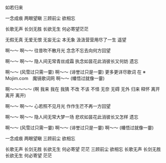 如若归来



一念成痕
两眼望瞋
三顾前尘
欲相忘

长歌无声
长剑无胜
长欲无生
何必寄望茫茫

无假无真
无爱无恨
无妄无尘
本无象
汲汲营营用尽了一生
遥望

啊～～ 啊～～
往昔吹不散月光
念念不忘去向何方回望

啊～～ 啊～～
隐人间无常青丝成霜
执念如昙花此消彼长又何妨
遗忘

啊～～ (风雪过只需一霎)
啊～～ (诽誉过只是一霎)
更多更详尽歌词 在 ※ Mojim.com　魔镜歌词网
啊～～ (幡悟过就像一霎)

啊～～～～～
(啊 我来 我在 我猜 不改 不该 不怪 无奈 无碍 无外 归来 释怀 离开 离开 离开)

啊～～ 啊～～
心若照不见月光
作作生芒不再一方回望

啊～～ 啊～～
隐人间无常大梦一场
悲欢如昙花此消彼长又怎样
遗忘

啊～～ (风雪过只需一霎)
啊～～ (诽誉过只是一霎)
啊～～ (幡悟过就像一霎)

一念成痕
两眼望瞋
三顾前尘
欲相忘

长歌无声
长剑无胜
长欲无生
何必寄望 茫茫
三顾前尘
欲相忘
长歌无声
长剑无胜
长欲无生
何必寄望 茫茫
